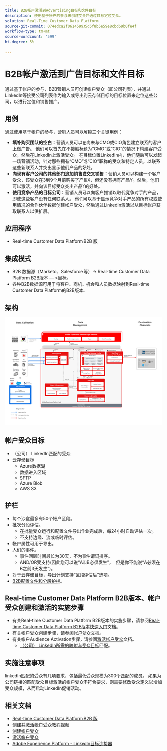```yaml
---
title: B2B帐户激活到Advertising目标和文件目标
description: 使用基于帐户的参与来创建受众并通过目标定位受众。
solution: Real-Time Customer Data Platform
source-git-commit: 074edca2f061459935d5f8b5e59e8cbd69b0fe4f
workflow-type: tm+mt
source-wordcount: '599'
ht-degree: 5%

---
```


# B2B帐户激活到广告目标和文件目标

通过基于帐户的参与，B2B营销人员可创建帐户受众（即公司列表），并通过LinkedIn等接受公司列表作为输入或导出到云存储目标的目标位置来定位这些公司，以进行定位和销售推广。

## 用例

通过使用基于帐户的参与，营销人员可以解锁三个关键用例：

* **填补购买团队的空白：**&#x200B;营销人员可以在尚未与CMO或CIO角色建立联系的客户上做广告。 他们可以首先在不接触标题为“CMO”或“CIO”的情况下构建客户受众，然后在LinkedIn上激活受众。 在目标位置LinkedIn内，他们随后可以发起一场营销活动，针对那些拥有“CMO”或“CIO”职称的受众和特定人员，以联系这些新联系人并突出显示他们产品的好处。
* **向现有客户公司的其他部门追加销售或交叉销售：**&#x200B;营销人员可以构建一个客户受众，该受众在3到9个月前购买了产品X，但还没有拥有产品Y。然后，他们可以激活，并向该目标受众突出产品Y的好处。
* **使用竞争产品的目标公司：**&#x200B;营销人员可以向客户推销以取代竞争对手的产品，即使这些客户没有任何联系人。 他们可以基于显示竞争对手产品的所有权或使用情况的合作伙伴数据创建帐户受众，然后通过LinkedIn激活以从目标帐户获取联系人以供扩展。

## 应用程序

* Real-time Customer Data Platform B2B 版

## 集成模式

* B2B 数据源（Marketo、Salesforce 等）-> Real-time Customer Data Platform B2B版本 — >目标。
* 各种B2B数据源可用于将客户、商机、机会和人员数据映射到Real-time Customer Data Platform的B2B版本。

## 架构

![B2B帐户Audience ActivationBlueprint的参考体系结构](assets/b2b-blueprint-account-audience-activation.png)

## 帐户受众目标

* （公司） LinkedIn匹配的受众
* 云存储目标
   * Azure数据湖
   * 数据进入区域
   * SFTP
   * Azure Blob
   * AWS S3

## 护栏

* 每个沙盒最多有50个帐户区段。
* 批次分段评估。
   * 在批量受众运行和配置文件导出作业完成后，每24小时自动评估一次。
   * 不支持边缘、流或临时评估。
* 帐户属性可用于导出。
* 人们的事件。
   * 事件回顾时间最长为30天，不为事件谓词排序。
   * AND/OR受支持(因此您可以说“A和B必须发生”，  但是你不能说“A必须在B之前3天发生”)。
* 对于云存储目标，导出计划支持“区段评估后”选项。
* [B2B配置文件和分段护栏](https://experienceleague.adobe.com/zh-hans/docs/experience-platform/rtcdp/intro/rtcdpb2b-intro/b2b-guardrails)。

## Real-time Customer Data Platform B2B版本、帐户受众创建和激活的实施步骤

* 有关Real-time Customer Data Platform B2B版本的实施步骤，请参阅[Real-time Customer Data Platform B2B版本快速入门](https://experienceleague.adobe.com/zh-hans/docs/experience-platform/rtcdp/intro/rtcdpb2b-intro/b2b-tutorial)文档。
* 有关帐户受众创建步骤，请参阅[帐户受众](https://experienceleague.adobe.com/zh-hans/docs/experience-platform/segmentation/ui/account-audiences)文档。
* 有关帐户Audience Activation步骤，请参阅[激活帐户受众](https://experienceleague.adobe.com/zh-hans/docs/experience-platform/destinations/ui/activate/activate-account-audiences)文档。
   * [（公司） LinkedIn所需的映射与受众目标](https://experienceleague.adobe.com/zh-hans/docs/experience-platform/destinations/ui/activate/activate-account-audiences#required-mappings)匹配。

## 实施注意事项

linkedIn匹配的受众有几项要求，包括最低受众规模为300个匹配的成员。 如果为公司链接的匹配受众目标激活的帐户受众不符合要求，则需要修改受众定义以增加受众规模，从而启动LinkedIn促销活动。

## 相关文档

* [Real-time Customer Data Platform B2B 版](https://experienceleague.adobe.com/zh-hans/docs/experience-platform/rtcdp/intro/rtcdpb2b-intro/b2b-overview)
* [创建并激活帐户受众教程视频](https://experienceleague.adobe.com/zh-hans/docs/platform-learn/tutorials/audiences/create-audiences-with-b2b-data)
* [创建帐户受众](https://experienceleague.adobe.com/zh-hans/docs/experience-platform/segmentation/ui/account-audiences)
* [激活帐户受众](https://experienceleague.adobe.com/zh-hans/docs/experience-platform/destinations/ui/activate/activate-account-audiences)
* [Adobe Experience Platform - LinkedIn目标连接器](https://experienceleague.adobe.com/zh-hans/docs/experience-platform/destinations/catalog/social/linkedin)

